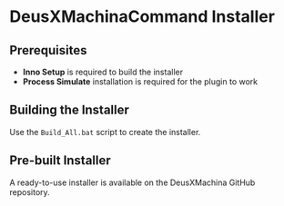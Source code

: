 # DeusXMachinaCommand Installer

## Prerequisites
- **Inno Setup** is required to build the installer
- **Process Simulate** installation is required for the plugin to work

## Building the Installer
Use the `Build_All.bat` script to create the installer.

## Pre-built Installer
A ready-to-use installer is available on the DeusXMachina GitHub repository.

